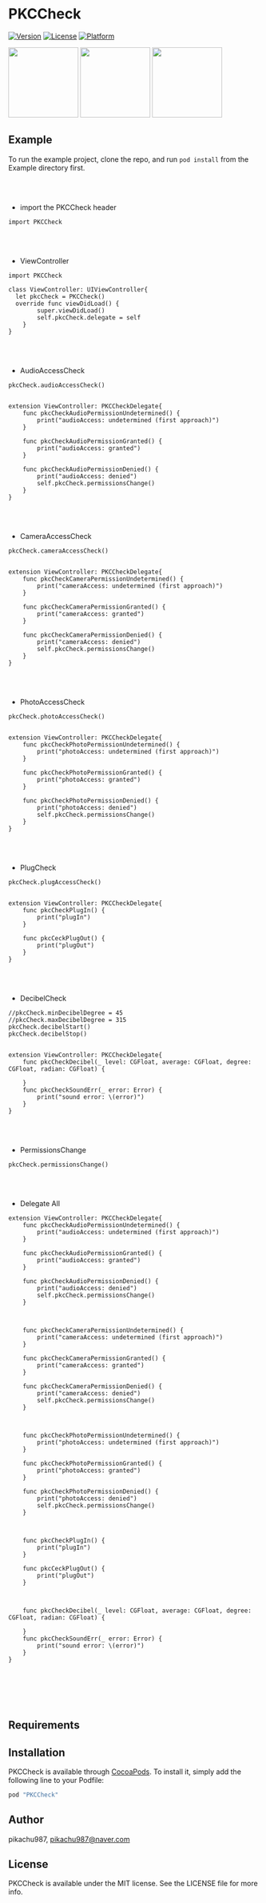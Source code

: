 # PKCCheck

[![Version](https://img.shields.io/cocoapods/v/PKCCheck.svg?style=flat)](http://cocoapods.org/pods/PKCCheck)
[![License](https://img.shields.io/cocoapods/l/PKCCheck.svg?style=flat)](http://cocoapods.org/pods/PKCCheck)
[![Platform](https://img.shields.io/cocoapods/p/PKCCheck.svg?style=flat)](http://cocoapods.org/pods/PKCCheck)

  
<img src="https://github.com/pikachu987/PKCCheck/blob/master/img1.jpeg?raw=true" width="140" >

<img src="https://github.com/pikachu987/PKCCheck/blob/master/img2.jpeg?raw=true" width="140" >

<img src="https://github.com/pikachu987/PKCCheck/blob/master/img3.jpeg?raw=true" width="140" >




## Example



To run the example project, clone the repo, and run `pod install` from the Example directory first.



<br><br>


- import the PKCCheck header
~~~~
import PKCCheck
~~~~


<br><br>





- ViewController
~~~~
import PKCCheck

class ViewController: UIViewController{
  let pkcCheck = PKCCheck()
  override func viewDidLoad() {
        super.viewDidLoad()
        self.pkcCheck.delegate = self
    }
}

~~~~



<br><br>





- AudioAccessCheck

~~~~
pkcCheck.audioAccessCheck()
~~~~

~~~~

extension ViewController: PKCCheckDelegate{
    func pkcCheckAudioPermissionUndetermined() {
        print("audioAccess: undetermined (first approach)")
    }
    
    func pkcCheckAudioPermissionGranted() {
        print("audioAccess: granted")
    }
    
    func pkcCheckAudioPermissionDenied() {
        print("audioAccess: denied")
        self.pkcCheck.permissionsChange()
    }
}

~~~~




<br><br>




- CameraAccessCheck

~~~~
pkcCheck.cameraAccessCheck()
~~~~

~~~~

extension ViewController: PKCCheckDelegate{
    func pkcCheckCameraPermissionUndetermined() {
        print("cameraAccess: undetermined (first approach)")
    }
    
    func pkcCheckCameraPermissionGranted() {
        print("cameraAccess: granted")
    }
    
    func pkcCheckCameraPermissionDenied() {
        print("cameraAccess: denied")
        self.pkcCheck.permissionsChange()
    }
}

~~~~




<br><br>




- PhotoAccessCheck

~~~~
pkcCheck.photoAccessCheck()
~~~~

~~~~

extension ViewController: PKCCheckDelegate{
    func pkcCheckPhotoPermissionUndetermined() {
        print("photoAccess: undetermined (first approach)")
    }
    
    func pkcCheckPhotoPermissionGranted() {
        print("photoAccess: granted")
    }
    
    func pkcCheckPhotoPermissionDenied() {
        print("photoAccess: denied")
        self.pkcCheck.permissionsChange()
    }
}

~~~~


<br><br>

- PlugCheck

~~~~
pkcCheck.plugAccessCheck()
~~~~

~~~~

extension ViewController: PKCCheckDelegate{
    func pkcCheckPlugIn() {
        print("plugIn")
    }
    
    func pkcCeckPlugOut() {
        print("plugOut")
    }
}

~~~~

<br><br>

- DecibelCheck

~~~~
//pkcCheck.minDecibelDegree = 45
//pkcCheck.maxDecibelDegree = 315
pkcCheck.decibelStart()
pkcCheck.decibelStop()
~~~~

~~~~

extension ViewController: PKCCheckDelegate{
    func pkcCheckDecibel(_ level: CGFloat, average: CGFloat, degree: CGFloat, radian: CGFloat) {
        
    }
    func pkcCheckSoundErr(_ error: Error) {
        print("sound error: \(error)")
    }
}

~~~~

<br><br>


- PermissionsChange

~~~~
pkcCheck.permissionsChange()
~~~~




<br><br>

- Delegate All
~~~~
extension ViewController: PKCCheckDelegate{
    func pkcCheckAudioPermissionUndetermined() {
        print("audioAccess: undetermined (first approach)")
    }
    
    func pkcCheckAudioPermissionGranted() {
        print("audioAccess: granted")
    }
    
    func pkcCheckAudioPermissionDenied() {
        print("audioAccess: denied")
        self.pkcCheck.permissionsChange()
    }
    
    
    
    func pkcCheckCameraPermissionUndetermined() {
        print("cameraAccess: undetermined (first approach)")
    }
    
    func pkcCheckCameraPermissionGranted() {
        print("cameraAccess: granted")
    }
    
    func pkcCheckCameraPermissionDenied() {
        print("cameraAccess: denied")
        self.pkcCheck.permissionsChange()
    }
    
    
    
    func pkcCheckPhotoPermissionUndetermined() {
        print("photoAccess: undetermined (first approach)")
    }
    
    func pkcCheckPhotoPermissionGranted() {
        print("photoAccess: granted")
    }
    
    func pkcCheckPhotoPermissionDenied() {
        print("photoAccess: denied")
        self.pkcCheck.permissionsChange()
    }
    
    
    
    func pkcCheckPlugIn() {
        print("plugIn")
    }
    
    func pkcCeckPlugOut() {
        print("plugOut")
    }
    
    
    
    func pkcCheckDecibel(_ level: CGFloat, average: CGFloat, degree: CGFloat, radian: CGFloat) {
        
    }
    func pkcCheckSoundErr(_ error: Error) {
        print("sound error: \(error)")
    }
}
~~~~

<br><br><br><br>

## Requirements

## Installation

PKCCheck is available through [CocoaPods](http://cocoapods.org). To install
it, simply add the following line to your Podfile:

```ruby
pod "PKCCheck"
```

## Author

pikachu987, pikachu987@naver.com

## License

PKCCheck is available under the MIT license. See the LICENSE file for more info.
